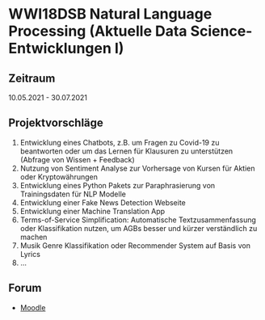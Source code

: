 # WWI18DSB Natural Language Processing (Aktuelle Data Science-Entwicklungen I)

## Zeitraum
10.05.2021 - 30.07.2021


## Projektvorschläge
1. Entwicklung eines Chatbots, z.B. um Fragen zu Covid-19 zu beantworten oder um das Lernen für Klausuren zu unterstützen (Abfrage von Wissen + Feedback)
2. Nutzung von Sentiment Analyse zur Vorhersage von Kursen für Aktien oder Kryptowährungen
3. Entwicklung eines Python Pakets zur Paraphrasierung von Trainingsdaten für NLP Modelle
4. Entwicklung einer Fake News Detection Webseite
5. Entwicklung einer Machine Translation App
6. Terms-of-Service Simplification: Automatische Textzusammenfassung oder Klassifikation nutzen, um AGBs besser und kürzer verständlich zu machen
7. Musik Genre Klassifikation oder Recommender System auf Basis von Lyrics
8. ...


## Forum
- [Moodle](https://moodle.dhbw-mannheim.de/mod/forum/view.php?id=195825)
